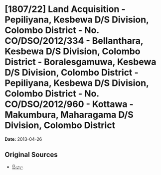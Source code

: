 # [1807/22] Land Acquisition - Pepiliyana, Kesbewa D/S Division, Colombo District - No. CO/DSO/2012/334 - Bellanthara, Kesbewa D/S Division, Colombo District - Boralesgamuwa, Kesbewa D/S Division, Colombo District - Pepiliyana, Kesbewa D/S Division, Colombo District - No. CO/DSO/2012/960 - Kottawa -Makumbura, Maharagama D/S Division, Colombo District

**Date:** 2013-04-26

## Original Sources

- [සිංහල](https://documents.gov.lk/view/extra-gazettes/2013/4/1807-22_S.pdf)
